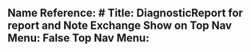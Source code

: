 Name Reference: #
Title: DiagnosticReport for report and Note Exchange
Show on Top Nav Menu: False
Top Nav Menu: 
---
